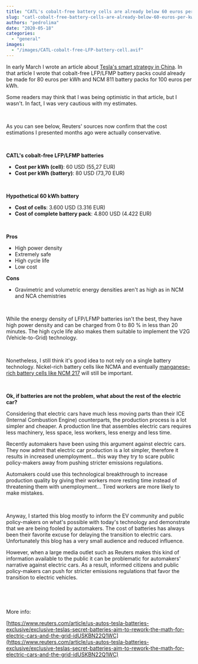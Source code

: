 ```yaml
---
title: "CATL's cobalt-free battery cells are already below 60 euros per kWh"
slug: "catl-cobalt-free-battery-cells-are-already-below-60-euros-per-kwh"
authors: "pedrolima"
date: "2020-05-18"
categories: 
  - "general"
images: 
  - "/images/CATL-cobalt-free-LFP-battery-cell.avif"
---
```


In early March I wrote an article about [Tesla's smart strategy in China](/2020/03/02/teslas-smart-battery-strategy-in-china/). In that article I wrote that cobalt-free LFP/LFMP battery packs could already be made for 80 euros per kWh and NCM 811 battery packs for 100 euros per kWh.

Some readers may think that I was being optimistic in that article, but I wasn't. In fact, I was very cautious with my estimates.

 

As you can see below, Reuters' sources now confirm that the cost estimations I presented months ago were actually conservative.

 

**CATL's cobalt-free LFP/LFMP batteries**

- **Cost per kWh (cell)**: 60 USD (55,27 EUR)
- **Cost per kWh (battery)**: 80 USD (73,70 EUR)

 

**Hypothetical 60 kWh battery**

- **Cost of cells**: 3.600 USD (3.316 EUR)
- **Cost of complete battery pack**: 4.800 USD (4.422 EUR)

 

**Pros**

- High power density
- Extremely safe
- High cycle life
- Low cost

**Cons**

- Gravimetric and volumetric energy densities aren't as high as in NCM and NCA chemistries

 

While the energy density of LFP/LFMP batteries isn't the best, they have high power density and can be charged from 0 to 80 % in less than 20 minutes. The high cycle life also makes them suitable to implement the V2G (Vehicle-to-Grid) technology.

 

Nonetheless, I still think it's good idea to not rely on a single battery technology. Nickel-rich battery cells like NCMA and eventually [manganese-rich battery cells like NCM 217](/2020/04/30/nickel-reduction-in-ev-batteries-with-ncm-217-cathode/) will still be important.

 

**Ok, if batteries are not the problem, what about the rest of the electric car?**

Considering that electric cars have much less moving parts than their ICE (Internal Combustion Engine) counterparts, the production process is a lot simpler and cheaper. A production line that assembles electric cars requires less machinery, less space, less workers, less energy and less time.

Recently automakers have been using this argument against electric cars. They now admit that electric car production is a lot simpler, therefore it results in increased unemployment... this way they try to scare public policy-makers away from pushing stricter emissions regulations.

Automakers could use this technological breakthrough to increase production quality by giving their workers more resting time instead of threatening them with unemployment... Tired workers are more likely to make mistakes.

 

Anyway, I started this blog mostly to inform the EV community and public policy-makers on what's possible with today's technology and demonstrate that we are being fooled by automakers. The cost of batteries has always been their favorite excuse for delaying the transition to electric cars. Unfortunately this blog has a very small audience and reduced influence.

However, when a large media outlet such as Reuters makes this kind of information available to the public it can be problematic for automakers' narrative against electric cars. As a result, informed citizens and public policy-makers can push for stricter emissions regulations that favor the transition to electric vehicles.

 

 

More info:

[https://www.reuters.com/article/us-autos-tesla-batteries-exclusive/exclusive-teslas-secret-batteries-aim-to-rework-the-math-for-electric-cars-and-the-grid-idUSKBN22Q1WC](https://www.reuters.com/article/us-autos-tesla-batteries-exclusive/exclusive-teslas-secret-batteries-aim-to-rework-the-math-for-electric-cars-and-the-grid-idUSKBN22Q1WC)
